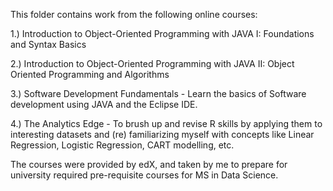 This folder contains work from the following online courses:

1.) Introduction to Object-Oriented Programming with JAVA I: Foundations and Syntax Basics

2.) Introduction to Object-Oriented Programming with JAVA II: Object Oriented Programming and Algorithms

3.) Software Development Fundamentals - Learn the basics of Software development using JAVA and the Eclipse IDE.

4.) The Analytics Edge - To brush up and revise R skills by applying them to interesting datasets and (re) familiarizing myself with concepts like Linear Regression, Logistic Regression, CART modelling, etc.


The courses were provided by edX, and taken by me to prepare for university required pre-requisite courses for MS in Data Science.
